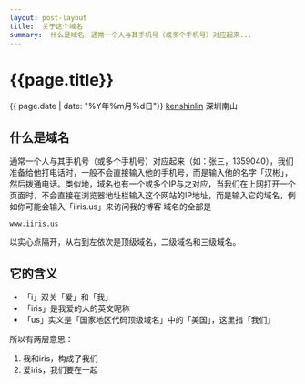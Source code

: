 ```yaml
---
layout: post-layout
title:  关于这个域名
summary:  什么是域名，通常一个人与其手机号（或多个手机号）对应起来...
---
```


# {{page.title}}
<div class="post-date">{{ page.date | date: "%Y年%m月%d日"}} <a href="http://iiris.us">kenshinlin</a> 深圳南山</div>


##  什么是域名
通常一个人与其手机号（或多个手机号）对应起来（如：张三，1359040），我们准备给他打电话时，一般不会直接输入他的手机号，而是输入他的名字「汉彬」，然后拨通电话。类似地，域名也有一个或多个IP与之对应，当我们在上网打开一个页面时，不会直接在浏览器地址栏输入这个网站的IP地址，而是输入它的域名，例如你可能会输入「iiris.us」来访问我的博客
域名的全部是

    www.iiris.us

以实心点隔开，从右到左依次是顶级域名，二级域名和三级域名。

##  它的含义
+ 「i」双关「爱」和「我」
+ 「iris」是我爱的人的英文昵称
+ 「us」实义是「国家地区代码顶级域名」中的「美国」，这里指「我们」

所以有两层意思：

1. 我和iris，构成了我们
2. 爱iris，我们要在一起

